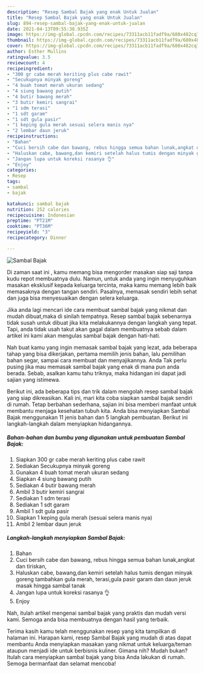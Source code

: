 ```yaml
---
description: "Resep Sambal Bajak yang enak Untuk Jualan"
title: "Resep Sambal Bajak yang enak Untuk Jualan"
slug: 894-resep-sambal-bajak-yang-enak-untuk-jualan
date: 2021-04-13T09:55:38.935Z
image: https://img-global.cpcdn.com/recipes/73311acb11fadf9a/680x482cq70/sambal-bajak-foto-resep-utama.jpg
thumbnail: https://img-global.cpcdn.com/recipes/73311acb11fadf9a/680x482cq70/sambal-bajak-foto-resep-utama.jpg
cover: https://img-global.cpcdn.com/recipes/73311acb11fadf9a/680x482cq70/sambal-bajak-foto-resep-utama.jpg
author: Esther Mullins
ratingvalue: 3.5
reviewcount: 4
recipeingredient:
- "300 gr cabe merah keriting plus cabe rawit"
- "Secukupnya minyak goreng"
- "4 buah tomat merah ukuran sedang"
- "4 siung bawang putih"
- "4 butir bawang merah"
- "3 butir kemiri sangrai"
- "1 sdm terasi"
- "1 sdt garam"
- "1 sdt gula pasir"
- "1 keping gula merah sesuai selera manis nya"
- "2 lembar daun jeruk"
recipeinstructions:
- "Bahan"
- "Cuci bersih cabe dan bawang, rebus hingga semua bahan lunak,angkat dan tiriskan,"
- "Haluskan cabe, bawang,dan kemiri setelah halus tumis dengan minyak goreng tambahkan gula merah, terasi,gula pasir garam dan daun jeruk masak hingga sambal tanak"
- "Jangan lupa untuk koreksi rasanya 👌"
- "Enjoy"
categories:
- Resep
tags:
- sambal
- bajak

katakunci: sambal bajak 
nutrition: 252 calories
recipecuisine: Indonesian
preptime: "PT21M"
cooktime: "PT36M"
recipeyield: "3"
recipecategory: Dinner

---
```



![Sambal Bajak](https://img-global.cpcdn.com/recipes/73311acb11fadf9a/680x482cq70/sambal-bajak-foto-resep-utama.jpg)

Di zaman  saat ini , kamu memang bisa mengorder masakan siap saji tanpa kudu repot membuatnya dulu. Namun, untuk anda yang ingin menyuguhkan masakan eksklusif kepada keluarga tercinta, maka kamu memang lebih baik memasaknya dengan tangan sendiri. Pasalnya, memasak sendiri lebih sehat dan juga bisa menyesuaikan dengan selera keluarga.

Jika anda lagi mencari ide cara membuat sambal bajak yang nikmat dan mudah dibuat,maka di sinilah tempatnya. Resep sambal bajak  sebenarnya tidak susah untuk dibuat jika kita melakukannya dengan langkah yang tepat. Tapi, anda tidak usah takut akan gagal dalam membuatnya 
sebab dalam artikel ini kami akan mengulas sambal bajak dengan hati-hati.  



Nah buat kamu yang ingin memasak sambal bajak yang lezat, ada beberapa tahap yang bisa dikerjakan, pertama memilih jenis bahan, lalu pemilihan bahan segar, sampai cara membuat dan menyajikannya. Anda Tak perlu pusing jika mau memasak sambal bajak yang enak di mana pun anda berada. Sebab, asalkan kamu  tahu triknya, maka hidangan ini dapat jadi sajian yang istimewa.

Berikut ini, ada beberapa tips dan trik dalam mengolah resep sambal bajak yang siap dikreasikan. Kali ini, mari kita coba siapkan sambal bajak sendiri di rumah. Tetap berbahan sederhana, sajian ini bisa memberi manfaat untuk membantu menjaga kesehatan tubuh kita. Anda bisa menyiapkan Sambal Bajak menggunakan 11 jenis bahan dan 5 langkah pembuatan. Berikut ini langkah-langkah dalam menyiapkan hidangannya.

<!--inarticleads1-->

##### Bahan-bahan dan bumbu yang digunakan untuk pembuatan Sambal Bajak:

1. Siapkan 300 gr cabe merah keriting plus cabe rawit
1. Sediakan Secukupnya minyak goreng
1. Gunakan 4 buah tomat merah ukuran sedang
1. Siapkan 4 siung bawang putih
1. Sediakan 4 butir bawang merah
1. Ambil 3 butir kemiri sangrai
1. Sediakan 1 sdm terasi
1. Sediakan 1 sdt garam
1. Ambil 1 sdt gula pasir
1. Siapkan 1 keping gula merah (sesuai selera manis nya)
1. Ambil 2 lembar daun jeruk




<!--inarticleads2-->

##### Langkah-langkah menyiapkan Sambal Bajak:

1. Bahan
1. Cuci bersih cabe dan bawang, rebus hingga semua bahan lunak,angkat dan tiriskan,
1. Haluskan cabe, bawang,dan kemiri setelah halus tumis dengan minyak goreng tambahkan gula merah, terasi,gula pasir garam dan daun jeruk masak hingga sambal tanak
1. Jangan lupa untuk koreksi rasanya 👌
1. Enjoy




Nah, itulah artikel mengenai  sambal bajak  yang praktis dan mudah versi kami. Semoga anda bisa membuatnya dengan hasil yang terbaik. 

Terima kasih kamu telah menggunakan resep yang kita tampilkan di halaman ini. Harapan kami, resep  Sambal Bajak yang mudah di atas dapat membantu Anda menyiapkan masakan yang nikmat untuk keluarga/teman ataupun menjadi ide untuk berbisnis kuliner. Gimana nih? Mudah bukan? Itulah cara menyiapkan sambal bajak yang bisa Anda lakukan di rumah. Semoga bermanfaat dan selamat mencoba!

